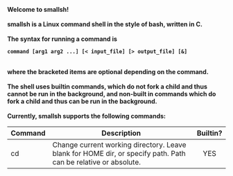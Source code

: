 <head><strong>Welcome to smallsh!<strong></head><br><br>
smallsh is a Linux command shell in the style of bash, written in C.<br><br>
The syntax for running a command is<br><pre><code>command [arg1 arg2 ...] [&lt; input_file] [&gt; output_file] [&]</code></pre><br>where the bracketed items are optional depending on the command.<br><br>
The shell uses <strong>builtin commands</strong>, which <strong>do not</strong> fork a child and thus cannot be run in the background, and <strong>non-built in commands</strong> which do fork a child and thus <strong>can</strong> be run in the background.<br><br>
Currently, smallsh supports the following commands:
<table>
<thead>
<tr>
<th align="center">Command</th>
<th align="center">Description</th>
<th align="center">Builtin?</th>
</thead>
<tbody>
<tr>
<td align="left">cd</td>
<td align="left">Change current working directory.&#13;&#10;Leave blank for HOME dir, or specify path.&#13;&#10;Path can be relative or absolute.</td>
<td align="center">YES</td>
</table>